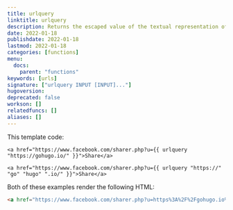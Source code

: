 ```yaml
---
title: urlquery
linktitle: urlquery
description: Returns the escaped value of the textual representation of its arguments in a form suitable for embedding in a URL query.
date: 2022-01-18
publishdate: 2022-01-18
lastmod: 2022-01-18
categories: [functions]
menu:
  docs:
    parent: "functions"
keywords: [urls]
signature: ["urlquery INPUT [INPUT]..."]
hugoversion:
deprecated: false
workson: []
relatedfuncs: []
aliases: []
---
```



This template code:

```go-html-template
<a href="https://www.facebook.com/sharer.php?u={{ urlquery "https://gohugo.io/" }}">Share</a>

<a href="https://www.facebook.com/sharer.php?u={{ urlquery "https://" "go" "hugo" ".io/" }}">Share</a>
```

Both of these examples render the following HTML:

```html
<a href="https://www.facebook.com/sharer.php?u=https%3A%2F%2Fgohugo.io%2F">Share</a>
```
